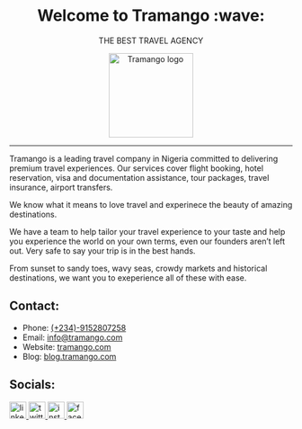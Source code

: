<div align="center">
<h1 align="center">Welcome to Tramango :wave:</h1>
<p>THE BEST TRAVEL AGENCY</p>
 <a href="https://tramango.com" target="_blank">
    <img alt="Tramango logo" height="150" src="https://avatars.githubusercontent.com/u/98104019?s=200&v=4"/>
  </a>
</div>

----

Tramango is a leading travel company in Nigeria committed to delivering premium travel experiences. Our services cover flight booking, hotel reservation, visa and documentation assistance, tour packages, travel insurance, airport transfers.

We know what it means to love travel and experinece the beauty of amazing destinations.

We have a team to help tailor your travel experience to your taste and help you experience the world on your own terms, even our founders aren’t left out. Very safe to say your trip is in the best hands.

From sunset to sandy toes, wavy seas, crowdy markets and historical destinations, we want you to exeperience all of these with ease.

## Contact:
- Phone: [(+234)-9152807258](tel:+2349152807258)
- Email: [info@tramango.com](mailto:info@tramango.com)
- Website: [tramango.com](https://tramango.com/)
- Blog: [blog.tramango.com](https://blog.tramango.com/)

## Socials: 
<p>
  <a href="https://www.linkedin.com/company/tramango/" alt="linkedin">
    <img src="https://github.com/gauravghongde/social-icons/blob/master/PNG/Color/LinkedIN.png" alt="linkedin" width="30" height="30" />
    </a>
  <a href="https://twitter.com/Tramangosocial" alt="twitter">
  <img src="https://github.com/gauravghongde/social-icons/blob/master/PNG/Color/Twitter.png" alt="twitter" width="30" height="30" />
  </a>
  <a href="https://instagram.com/tramangosocial" alt="instagram">
    <img src="https://github.com/gauravghongde/social-icons/blob/master/PNG/Color/Instagram.png" alt="instagram" width="30" height="30" />
  </a>
  <a href="https://facebook.com/Tramangosocial" alt="facebook">
    <img src="https://github.com/gauravghongde/social-icons/blob/master/PNG/Color/Facebook.png" alt="facebook" width="30" height="30" />
  </a>
</p>
